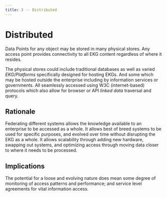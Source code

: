 ```yaml
---
title: 3 -- Distributed
---
```

# Distributed

<!--summary-start-->
Data Points for any object may be stored in many physical stores.
Any access point provides connectivity to all EKG content regardless of where it resides.
<!--summary-end-->

The physical stores could include traditional databases as well as varied 
_EKG/Platforms_ specifically designed for hosting EKGs. 
And some which may be hosted outside the enterprise including by information 
services or governments. 
All seamlessly accessed using W3C (internet-based) protocols which also allow 
for browser or API _linked data_ traversal and query.

## Rationale

Federating different systems allows the knowledge available to an enterprise 
to be accessed as a whole.
It allows best of breed systems to be used for specific purposes, 
and evolved over time without disrupting the EKG as a whole.
It allows scalability through adding new hardware, swapping out systems, 
and optimizing access through moving data closer to where it needs to be processed.

## Implications 

The potential for a loose and evolving nature does mean some degree of monitoring of 
access patterns and performance; and service level agreements for vital information access.
